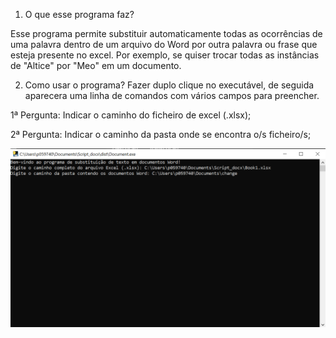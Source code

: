 1. O que esse programa faz?

Esse programa permite substituir automaticamente todas as ocorrências de uma palavra dentro de um arquivo do Word por outra palavra ou frase que esteja presente no excel. Por exemplo, se quiser trocar todas as instâncias de "Altice" por "Meo" em um documento.

2. Como usar o programa?
   Fazer duplo clique no executável, de seguida aparecera uma linha de comandos com vários campos para preencher.

1ª Pergunta:
Indicar o caminho do ficheiro de excel (.xlsx);

2ª Pergunta:
Indicar o caminho da pasta onde se encontra o/s ficheiro/s;

![Imagem de Exemplo](imagens\script.png)

